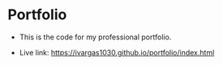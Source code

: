 # Portfolio

* This is the code for my professional portfolio.

* Live link:  https://ivargas1030.github.io/portfolio/index.html